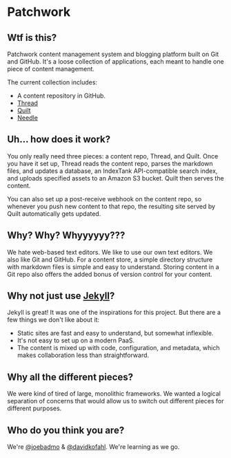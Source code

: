 Patchwork
=========

## Wtf is this?

Patchwork content management system and blogging platform built on Git and GitHub. It's a loose collection of applications, each meant to handle one piece of content management.  

The current collection includes:

* A content repository in GitHub.
* [Thread](https://github.com/joebadmo/patchwork-thread)
* [Quilt](https://github.com/joebadmo/patchwork-quilt)
* [Needle](https://github.com/joebadmo/patchwork-needle)

## Uh... how does it work?

You only really need three pieces: a content repo, Thread, and Quilt. Once you have it set up, Thread reads the content repo, parses the markdown files, and updates a database, an IndexTank API-compatible search index, and uploads specified assets to an Amazon S3 bucket. Quilt then serves the content. 

You can also set up a post-receive webhook on the content repo, so whenever you push new content to that repo, the resulting site served by Quilt automatically gets updated. 

## Why? Why? Whyyyyyy???

We hate web-based text editors. We like to use our own text editors. We also like Git and GitHub. For a content store, a simple directory structure with markdown files is simple and easy to understand. Storing content in a Git repo also offers the added bonus of version control for your content.

## Why not just use [Jekyll](https://github.com/mojombo/jekyll)?

Jekyll is great! It was one of the inspirations for this project. But there are a few things we don't like about it:

* Static sites are fast and easy to understand, but somewhat inflexible.
* It's not easy to set up on a modern PaaS. 
* The content is mixed up with code, configuration, and metadata, which makes collaboration less than straightforward.

## Why all the different pieces? 

We were kind of tired of large, monolithic frameworks. We wanted a logical separation of concerns that would allow us to switch out different pieces for different purposes.

## Who do you think you are? 

We're [@joebadmo](https://github.com/joebadmo) & [@davidkofahl](https://github.com/davidkofahl). We're learning as we go.

